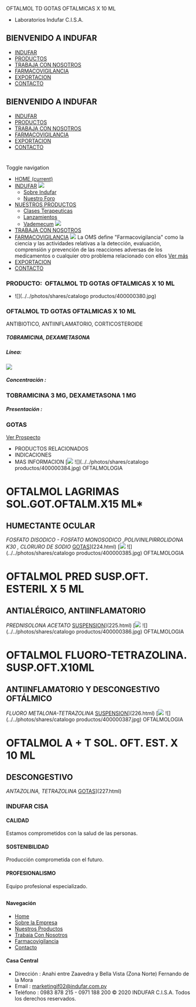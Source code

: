 OFTALMOL TD GOTAS OFTALMICAS X 10 ML
- Laboratorios Indufar C.I.S.A.
## BIENVENIDO A INDUFAR
* [INDUFAR](220.html#)
* [PRODUCTOS](220.html#)
* [TRABAJA CON NOSOTROS](220.html#)
* [FARMACOVIGILANCIA](220.html#)
* [EXPORTACION](220.html#)
* [CONTACTO](220.html#)
## BIENVENIDO A INDUFAR
* [INDUFAR](../../index.html)
* [PRODUCTOS](../../productos.html)
* [TRABAJA CON NOSOTROS](../../trabaja_con_nosotros.html)
* [FARMACOVIGILANCIA](../../farmacovigilancia.html)
* [EXPORTACION](../../exportacion.html)
* [CONTACTO](../../contacto.html)
# 
Toggle navigation
* [HOME (current)](../../index.html)
* [INDUFAR](220.html#) 
  [![ ](../../photos/shares/Sistema/Menu/indufar_menul.jpg)](../../institucional.html)
  - [Sobre Indufar](../../institucional.html)
  - [Nuestro Foro](../../blog.html)
* [NUESTROS PRODUCTOS](220.html#) 
  - [Clases Terapeuticas](../clases_terapeuticas.html)
  - [Lanzamientos](../lanzamientos.html)
  - [Vademecum](../../productos.html)
  [![ ](../../photos/shares/Sistema/Menu/productos.png)](../../productos.html)
* [TRABAJA CON NOSOTROS](../../trabaja_con_nosotros.html)
* [FARMACOVIGILANCIA](220.html#) 
  [![ ](../../photos/shares/Sistema/Menu/TUBOS.png)](../../farmacovigilancia.html)
  La OMS define "Farmacovigilancia" como la ciencia y las actividades relativas a la detección, evaluación, comprensión y prevención de las reacciones adversas de los medicamentos o cualquier otro problema relacionado con ellos
  [Ver más](../../farmacovigilancia.html)
* [EXPORTACION](../../exportacion.html)
* [CONTACTO](../../contacto.html)
### PRODUCTO:  OFTALMOL TD GOTAS OFTALMICAS X 10 ML
* ![](../../photos/shares/catalogo productos/400000380.jpg)
### **OFTALMOL TD GOTAS OFTALMICAS X 10 ML**
ANTIBIOTICO, ANTIINFLAMATORIO, CORTICOSTEROIDE
##### **TOBRAMICINA, DEXAMETASONA**
##### **Línea:**
[![](../../photos/shares/Laboratorios/oftalmol.png)](../linea/7.html)
##### **Concentración :**
### TOBRAMICINA 3 MG, DEXAMETASONA 1 MG
##### **Presentación :**
### GOTAS
[Ver Prospecto](https://www.indufar.com.py/files/shares/prospectos/400000380.pdf)
* PRODUCTOS RELACIONADOS
* INDICACIONES
* MAS INFORMACION
[![](../../photos/shares/Laboratorios/oftalmol.png)
![](../../photos/shares/catalogo productos/400000384.jpg)
OFTALMOLOGIA
# OFTALMOL LAGRIMAS SOL.GOT.OFTALM.X15 ML\*
## HUMECTANTE OCULAR
*FOSFATO DISODICO - FOSFATO MONOSODICO
,POLIVINILPIRROLIDONA K30 , CLORURO DE SODIO*
[GOTAS](220.html#)](224.html)
[![](../../photos/shares/Laboratorios/oftalmol.png)
![](../../photos/shares/catalogo productos/400000385.jpg)
OFTALMOLOGIA
# OFTALMOL PRED SUSP.OFT. ESTERIL X 5 ML
## ANTIALÉRGICO, ANTIINFLAMATORIO
*PREDNISOLONA ACETATO*
[SUSPENSION](220.html#)](225.html)
[![](../../photos/shares/Laboratorios/oftalmol.png)
![](../../photos/shares/catalogo productos/400000386.jpg)
OFTALMOLOGIA
# OFTALMOL FLUORO-TETRAZOLINA. SUSP.OFT.X10ML
## ANTIINFLAMATORIO Y DESCONGESTIVO OFTÁLMICO
*FLUORO METALONA-TETRAZOLINA*
[SUSPENSION](220.html#)](226.html)
[![](../../photos/shares/Laboratorios/oftalmol.png)
![](../../photos/shares/catalogo productos/400000387.jpg)
OFTALMOLOGIA
# OFTALMOL A + T SOL. OFT. EST. X 10 ML
## DESCONGESTIVO
*ANTAZOLINA, TETRAZOLINA*
[GOTAS](220.html#)](227.html)
### INDUFAR CISA
#### CALIDAD
Estamos comprometidos con la salud de las personas.
#### SOSTENIBILIDAD
Producción comprometida con el futuro.
#### PROFESIONALISMO
Equipo profesional especializado.
## 
#### Navegación
* [Home](../../index.html)
* [Sobre la Empresa](../../institucional.html)
* [Nuestros Productos](../../productos.html)
* [Trabaja Con Nosotros](../../trabaja_con_nosotros.html)
* [Farmacovigilancia](../../farmacovigilancia.html)
* [Contacto](../../contacto.html)
#### Casa Central
* Dirección : Anahi entre Zaavedra y Bella Vista (Zona Norte) Fernando de la Mora
* Email : [marketingif02@indufar.com.py](mailto:marketingif02@indufar.com.py)
* Teléfono : 0983 878 215 - 0971 188 200
© 2020 INDUFAR C.I.S.A. Todos los derechos reservados.